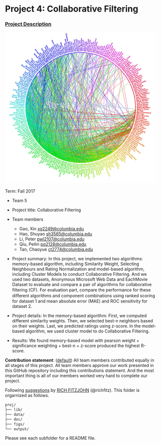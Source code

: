 # Project 4: Collaborative Filtering

### [Project Description](doc/project4_desc.md)
![screenshot](figs/friendship_social_network.jpg)

Term: Fall 2017


+ Team 5
+ Project title: Collaborative Filtering


+ Team members
	+ Gao, Xin xg2249@columbia.edu
	+ Hao, Shuyao sh3565@columbia.edu
	+ Li, Peter pwl2107@columbia.edu
	+ Qiu, Peilin pq2128@columbia.edu
	+ Tan, Chaoyue ct2774@columbia.edu


+ Project summary: 
In this project, we implemented two algorithms: memory-based algorithm, including Similarity Weight, Selecting Neighbours and Rating Normalization and model-based algorithm, including Cluster Models to conduct Collaborative Filtering. And we used two datasets, Anonymous Microsoft Web Data and EachMovie Dataset to evaluate and compare a pair of algorithms for collaborative ﬁltering (CF). For evaluation part, compare the performance for these diﬀerent algorithms and component combinations using  ranked scoring for dataset 1 and mean absolute error (MAE) and ROC sensitivity for dataset 2.


+ Project details:
In the memory-based algorithm:
First, we computed different similarity weights. Then, we selected best-n neighbors based on their weights. Last, we predicted ratings using z-score.
In the model-based algorithm, we used cluster model to do Collaborative Filtering.

+ Results:
We found memory-based model with pearson weight + significance weighting + best-n + z-score produced the highest R-score. 

**Contribution statement**: ([default](doc/a_note_on_contributions.md)) All team members contributed equally in all stages of this project. All team members approve our work presented in this GitHub repository including this contributions statement. And the most important thing is all of our members worked very hard to complete our project.


Following [suggestions](http://nicercode.github.io/blog/2013-04-05-projects/) by [RICH FITZJOHN](http://nicercode.github.io/about/#Team) (@richfitz). This folder is orgarnized as follows.

```
proj/
├── lib/
├── data/
├── doc/
├── figs/
└── output/
```

Please see each subfolder for a README file.
